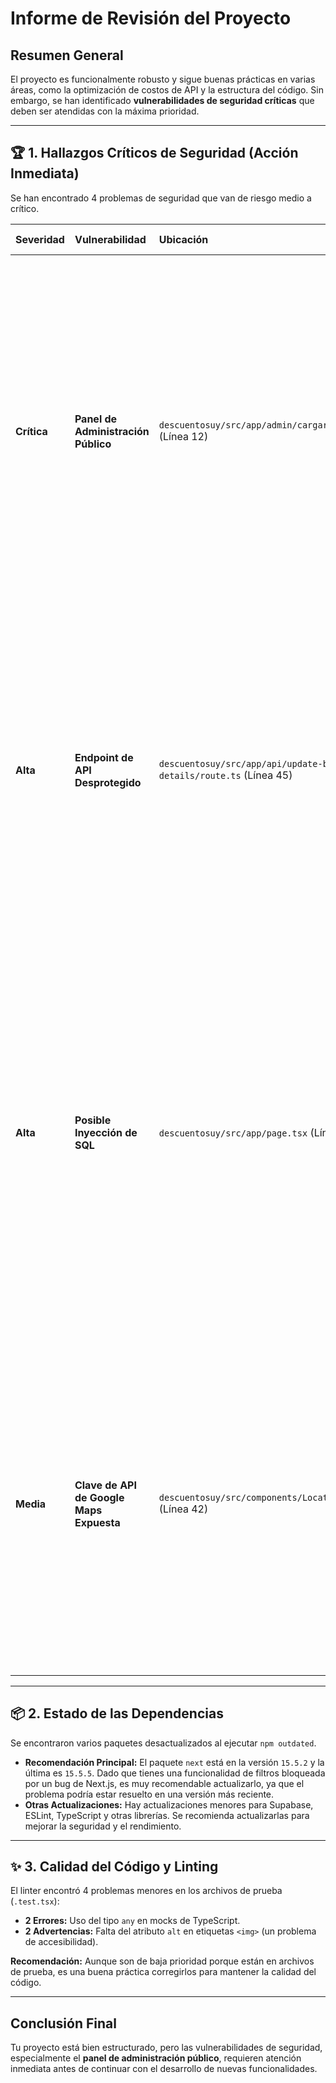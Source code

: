 # Informe de Revisión del Proyecto

## Resumen General

El proyecto es funcionalmente robusto y sigue buenas prácticas en varias áreas, como la optimización de costos de API y la estructura del código. Sin embargo, se han identificado **vulnerabilidades de seguridad críticas** que deben ser atendidas con la máxima prioridad.

---

## 🏆 1. Hallazgos Críticos de Seguridad (Acción Inmediata)

Se han encontrado 4 problemas de seguridad que van de riesgo medio a crítico.

| Severidad | Vulnerabilidad | Ubicación | Descripción y Recomendación |
| :--- | :--- | :--- | :--- |
| **Crítica** | **Panel de Administración Público** | `descuentosuy/src/app/admin/cargar/page.tsx` (Línea 12) | **Problema:** La página de administración es **completamente pública**. Cualquiera puede acceder a `/admin/cargar` y borrar, modificar o crear locales y promociones, comprometiendo toda la base de datos. <br/><br/> **Solución:** Proteger esta ruta inmediatamente. Debes implementar autenticación y verificar que solo los usuarios con rol de "administrador" puedan acceder. |
| **Alta** | **Endpoint de API Desprotegido** | `descuentosuy/src/app/api/update-branch-details/route.ts` (Línea 45) | **Problema:** El endpoint `GET /api/update-branch-details` es público. Un atacante podría llamarlo repetidamente, generando altos costos en tu factura de Google Maps y sobrecargando tu base de datos. <br/><br/> **Solución:** Proteger el endpoint para que solo se pueda ejecutar de forma autorizada (ej. con un token secreto si es un cron job). |
| **Alta** | **Posible Inyección de SQL** | `descuentosuy/src/app/page.tsx` (Línea 48) | **Problema:** Los términos de búsqueda y ordenamiento se pasan directamente desde la URL a una función de la base de datos (`search_stores`). Si la función no está escrita de forma segura, podría ser vulnerable a Inyección SQL. <br/><br/> **Solución:** Revisar urgentemente la definición de la función `search_stores` en Supabase para asegurar que los parámetros se usen de forma segura y no mediante concatenación de strings. |
| **Media** | **Clave de API de Google Maps Expuesta** | `descuentosuy/src/components/LocationStatus.tsx` (Línea 42) | **Problema:** Tu clave de API de Google Maps está expuesta en el código del cliente. Si no está restringida, otros podrían usarla en sus sitios web, generándote costos. <br/><br/> **Solución:** En la consola de Google Cloud, asegúrate de que la clave solo pueda ser usada desde el dominio de tu sitio web (restricción de `Referer` HTTP) y solo para las APIs que necesitas. |

---

## 📦 2. Estado de las Dependencias

Se encontraron varios paquetes desactualizados al ejecutar `npm outdated`.

*   **Recomendación Principal:** El paquete `next` está en la versión `15.5.2` y la última es `15.5.5`. Dado que tienes una funcionalidad de filtros bloqueada por un bug de Next.js, es muy recomendable actualizarlo, ya que el problema podría estar resuelto en una versión más reciente.
*   **Otras Actualizaciones:** Hay actualizaciones menores para Supabase, ESLint, TypeScript y otras librerías. Se recomienda actualizarlas para mejorar la seguridad y el rendimiento.

---

## ✨ 3. Calidad del Código y Linting

El linter encontró 4 problemas menores en los archivos de prueba (`.test.tsx`):
*   **2 Errores:** Uso del tipo `any` en mocks de TypeScript.
*   **2 Advertencias:** Falta del atributo `alt` en etiquetas `<img>` (un problema de accesibilidad).

**Recomendación:** Aunque son de baja prioridad porque están en archivos de prueba, es una buena práctica corregirlos para mantener la calidad del código.

---

## Conclusión Final

Tu proyecto está bien estructurado, pero las vulnerabilidades de seguridad, especialmente el **panel de administración público**, requieren atención inmediata antes de continuar con el desarrollo de nuevas funcionalidades.
